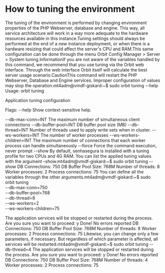 # How to tuning the environment 

The tuning of the environment is performed by changing environment properties of the PHP Webserver, database and engine. This way, all service architecture will work in a way more adequate to the hardware resources available in this instance.Tuning settings should always be performed at the end of a new instance deployment, or when there is a hardware resizing that could affect the server's CPU and RAM.This same configuration can be done through the menu Orbit Config Manager > Server > System tuning.InformationIf you are not aware of the variables handled by this command, we recommend that you use tuning via the Orbit web interface. Through the web interface Orbit itself will calculate the best server usage scenario.CautionThis command will restart the PHP Webserver, Database and Engine services. Improper configuration of values may stop the operation.mt4adm@vmdf-giskard:~$ sudo orbit tuning --help
Usage: orbit tuning

Application tuning configuration

Flags:
  --help                       Show context-sensitive help.

  --db-max-conn=INT            The maximum number of simultaneous client
                               connections
  --db-buffer-pool=INT         DB buffer pool size (MB)
  --db-thread=INT              Number of threads used to apply write sets
                               when in cluster.
  --ws-workers=INT             The number of worker processes
  --ws-workers-children=INT    The maximum number of connections that each
                               worker process can handle simultaneously
  --force                      Force the command execution, never prompt
  --show
By default, senhasegura is installed with a tuning profile for two CPUs and 4G RAM. You can list the applied tuning values with the argument –show.mt4adm@vmdf-giskard:~$ sudo orbit tuning --show
  DB Connections:          750
  DB Buffer Pool Size:     768M
  Number of threads:       8
  Worker processes:        2
  Process connections:     75
You can define all the variables through the other arguments.mt4adm@vmdf-giskard:~$ sudo orbit tuning  
    --db-max-conn=750  
    --db-buffer-pool=768  
    --db-thread=8  
    --ws-workers=2  
    --ws-workers-children=75

The application services will be stopped or restarted during the process.
Are you sure you want to proceed: y
Done!
No errors reported
    DB Connections:          750
    DB Buffer Pool Size:     768M
    Number of threads:       8
    Worker processes:        2
    Process connections:     75
Likewise, you can change only a few parameters, if necessary. But regardless of which parameter is affected, all services will be restarted.mt4adm@vmdf-giskard:~$ sudo orbit tuning --db-thread=4
The application services will be stopped or restarted during the process.
Are you sure you want to proceed: y
Done!
No errors reported
DB Connections:          750
DB Buffer Pool Size:     768M
Number of threads:       4
Worker processes:        2
Process connections:     75